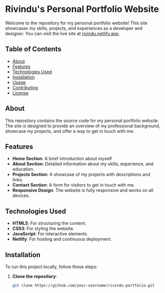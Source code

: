 # Rivindu's Personal Portfolio Website

Welcome to the repository for my personal portfolio website! This site showcases my skills, projects, and experiences as a developer and designer. You can visit the live site at [rivindu.netlify.app](https://rivindu.netlify.app).

## Table of Contents

- [About](#about)
- [Features](#features)
- [Technologies Used](#technologies-used)
- [Installation](#installation)
- [Usage](#usage)
- [Contributing](#contributing)
- [License](#license)

## About

This repository contains the source code for my personal portfolio website. The site is designed to provide an overview of my professional background, showcase my projects, and offer a way to get in touch with me.

## Features

- **Home Section**: A brief introduction about myself.
- **About Section**: Detailed information about my skills, experience, and education.
- **Projects Section**: A showcase of my projects with descriptions and links.
- **Contact Section**: A form for visitors to get in touch with me.
- **Responsive Design**: The website is fully responsive and works on all devices.

## Technologies Used

- **HTML5**: For structuring the content.
- **CSS3**: For styling the website.
- **JavaScript**: For interactive elements.
- **Netlify**: For hosting and continuous deployment.

## Installation

To run this project locally, follow these steps:

1. **Clone the repository**:
   ```bash
   git clone https://github.com/your-username/rivindu-portfolio.git